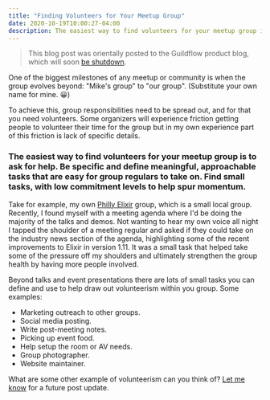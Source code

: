```yaml
---
title: "Finding Volunteers for Your Meetup Group"
date: 2020-10-19T10:00:27-04:00
description: The easiest way to find volunteers for your meetup group is to ask for help. Be specific and define meaningful, approachable tasks that are easy for group regulars to take on.
---
```


> This blog post was orientally posted to the Guildflow product blog, which will soon [be shutdown](/posts/2021/10/guildflow-shutdown/).

One of the biggest milestones of any meetup or community is when the group evolves beyond: "Mike's group" to "our group". (Substitute your own name for mine. 😀)

To achieve this, group responsibilities need to be spread out, and for that you need volunteers. Some organizers will experience friction getting people to volunteer their time for the group but in my own experience part of this friction is lack of specific details.

### The easiest way to find volunteers for your meetup group is to ask for help. Be specific and define meaningful, approachable tasks that are easy for group regulars to take on. Find small tasks, with low commitment levels to help spur momentum.

Take for example, my own [Philly Elixir](https://www.meetup.com/PhillyElixir/) group, which is a small local group. Recently, I found myself with a meeting agenda where I'd be doing the majority of the talks and demos. Not wanting to hear my own voice all night I tapped the shoulder of a meeting regular and asked if they could take on the industry news section of the agenda, highlighting some of the recent improvements to Elixir in version 1.11. It was a small task that helped take some of the pressure off my shoulders and ultimately strengthen the group health by having more people involved.

Beyond talks and event presentations there are lots of small tasks you can define and use to help draw out volunteerism within you group. Some examples:

- Marketing outreach to other groups.
- Social media posting.
- Write post-meeting notes.
- Picking up event food.
- Help setup the room or AV needs.
- Group photographer.
- Website maintainer.

What are some other example of volunteerism can you think of? [Let me know](/contact) for a future post update.
